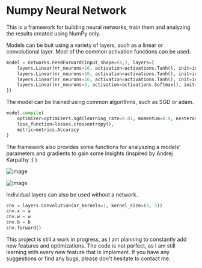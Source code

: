 # Numpy Neural Network

This is a framework for building neural networks, train them and analyzing the results created using NumPy only.

Models can be buit using a variety of layers, such as a linear or convolutional layer. Most of the common activation functions can be used.

```python
model = networks.FeedForward(input_shape=(4,), layers=[
    layers.Linear(nr_neurons=16, activation=activations.Tanh(), init=inits.Kaiming),
    layers.Linear(nr_neurons=16, activation=activations.Tanh(), init=inits.Kaiming),
    layers.Linear(nr_neurons=16, activation=activations.Tanh(), init=inits.Kaiming),
    layers.Linear(nr_neurons=3, activation=activations.Softmax(), init=inits.Kaiming)
])
```

The model can be trained using common algorithms, such as SGD or adam.

```python
model.compile(
    optimizer=optimizers.sgd(learning_rate=0.01, momentum=0.9, nesterov=True),
    loss_function=losses.crossentropy(),
    metric=metrics.Accuracy
)
```

The framework also provides some functions for analyszing a models' parameters and gradients to gain some insights (inspired by Andrej Karpathy :) )

![image](https://github.com/DKoflerGIT/NumpyNN/assets/74835806/a205f974-40a6-4d7b-9916-060d4ada9cae)

![image](https://github.com/DKoflerGIT/NumpyNN/assets/74835806/8119d55a-fb83-4300-8f9f-5ea1bd8e85d1)

Individual layers can also be used without a network.

```python
cnv = layers.Convolution(nr_kernels=1, kernel_size=(3, 3))
cnv.x = a
cnv.w = w
cnv.b = b
cnv.forward()
```

This project is still a work in progress, as I am planning to constantly add new features and optimizations.
The code is not perfect, as I am still learning with every new feature that is implement.
If you have any suggestions or find any bugs, please don't hesitate to contact me.
